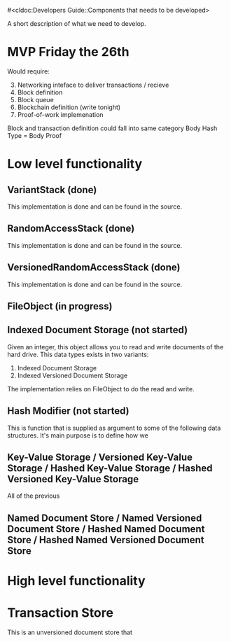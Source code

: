 #<cldoc:Developers Guide::Components that needs to be developed>

A short description of what we need to develop.

# MVP Friday the 26th

Would require:


3. Networking inteface to deliver transactions / recieve
4. Block definition
5. Block queue
6. Blockchain definition                                   (write tonight)
7. Proof-of-work implemenation

Block and transaction definition could fall into same category
Body Hash
Type = 
Body
Proof


# Low level functionality

## VariantStack (done)
This implementation is done and can be found in the source.

## RandomAccessStack (done)
This implementation is done and can be found in the source.

## VersionedRandomAccessStack (done)
This implementation is done and can be found in the source.

## FileObject (in progress)



## Indexed Document Storage (not started)
Given an integer, this object allows you to read and write documents of
the hard drive.  This data types exists in two variants:  

1. Indexed Document Storage
2. Indexed Versioned Document Storage 

The implementation relies on FileObject to do the read and write.


## Hash Modifier (not started)

This is function that is supplied as argument to some of the following
data structures. It's main purpose is to define how we 

## Key-Value Storage / Versioned Key-Value Storage / Hashed Key-Value Storage / Hashed Versioned Key-Value Storage 
All of the previous

## Named Document Store /  Named Versioned Document Store /  Hashed Named Document Store /  Hashed Named Versioned Document Store 


# High level functionality

# Transaction Store

This is an unversioned document store that 

